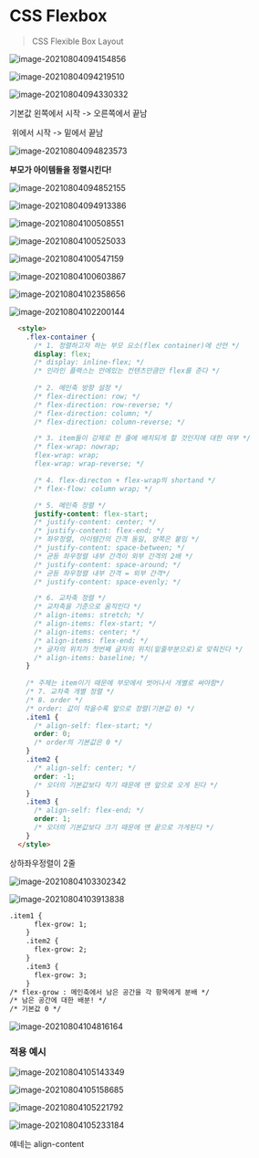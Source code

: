 # CSS Flexbox

> CSS Flexible Box Layout

![image-20210804094154856](photo/image-20210804094154856.png)

![image-20210804094219510](photo/image-20210804094219510.png)

![image-20210804094330332](photo/image-20210804094330332.png)

기본값 왼쪽에서 시작 -> 오른쪽에서 끝남

​		 	위에서 시작 -> 밑에서 끝남



![image-20210804094823573](photo/image-20210804094823573.png)

**부모가 아이템들을 정렬시킨다!**

![image-20210804094852155](photo/image-20210804094852155.png)

![image-20210804094913386](photo/image-20210804094913386.png)

![image-20210804100508551](photo/image-20210804100508551.png)

![image-20210804100525033](photo/image-20210804100525033.png)

![image-20210804100547159](photo/image-20210804100547159.png)

![image-20210804100603867](photo/image-20210804100603867.png)



![image-20210804102358656](photo/image-20210804102358656.png)

![image-20210804102200144](photo/image-20210804102200144.png)

```html
  <style>
    .flex-container {
      /* 1. 정렬하고자 하는 부모 요소(flex container)에 선언 */
      display: flex;
      /* display: inline-flex; */
      /* 인라인 플랙스는 안에있는 컨텐츠만큼만 flex를 준다 */
      
      /* 2. 메인축 방향 설정 */
      /* flex-direction: row; */
      /* flex-direction: row-reverse; */
      /* flex-direction: column; */
      /* flex-direction: column-reverse; */

      /* 3. item들이 강제로 한 줄에 배치되게 할 것인지에 대한 여부 */
      /* flex-wrap: nowrap;
      flex-wrap: wrap;
      flex-wrap: wrap-reverse; */

      /* 4. flex-directon + flex-wrap의 shortand */
      /* flex-flow: column wrap; */

      /* 5. 메인축 정렬 */
      justify-content: flex-start;
      /* justify-content: center; */
      /* justify-content: flex-end; */
      /* 좌우정렬, 아이템간의 간격 동일, 양쪽은 붙임 */
      /* justify-content: space-between; */
      /* 균등 좌우정렬 내부 간격이 외부 간격의 2배 */
      /* justify-content: space-around; */
      /* 균등 좌우정렬 내부 간격 = 외부 간격*/
      /* justify-content: space-evenly; */

      /* 6. 교차축 정렬 */
      /* 교차축을 기준으로 움직인다 */
      /* align-items: stretch; */
      /* align-items: flex-start; */
      /* align-items: center; */
      /* align-items: flex-end; */
      /* 글자의 위치가 첫번째 글자의 위치(밑줄부분으로)로 맞춰진다 */
      /* align-items: baseline; */   
    }
 
    /* 주체는 item이기 때문에 부모에서 벗어나서 개별로 써야함*/
    /* 7. 교차축 개별 정렬 */
    /* 8. order */
    /* order: 값이 작을수록 앞으로 정렬(기본값 0) */
    .item1 {
      /* align-self: flex-start; */
      order: 0;
      /* order의 기본값은 0 */
    }
    .item2 {
      /* align-self: center; */
      order: -1;
      /* 오더의 기본값보다 작기 때문에 맨 앞으로 오게 된다 */
    }
    .item3 {
      /* align-self: flex-end; */
      order: 1;
      /* 오더의 기본값보다 크기 때문에 맨 끝으로 가게된다 */
    }
  </style>
```



상하좌우정렬이 2줄

![image-20210804103302342](photo/image-20210804103302342.png)

![image-20210804103913838](photo/image-20210804103913838.png)



```html
.item1 {
      flex-grow: 1;
    }
    .item2 {
      flex-grow: 2;
    }
    .item3 {
      flex-grow: 3;
    }
/* flex-grow : 메인축에서 남은 공간을 각 항목에게 분배 */
/* 남은 공간에 대한 배분! */
/* 기본값 0 */
```

![image-20210804104816164](photo/image-20210804104816164.png)

   

### 적용 예시

![image-20210804105143349](photo/image-20210804105143349.png)

![image-20210804105158685](photo/image-20210804105158685.png)

![image-20210804105221792](photo/image-20210804105221792.png)



![image-20210804105233184](photo/image-20210804105233184.png)

얘네는 align-content



